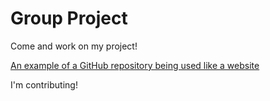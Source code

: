 # Group Project

Come and work on my project!

[An example of a GitHub repository being used like a website](https://github.com/BikeOttawa/OSM-Bike-Ottawa-Tagging-Guide)

I'm contributing!

